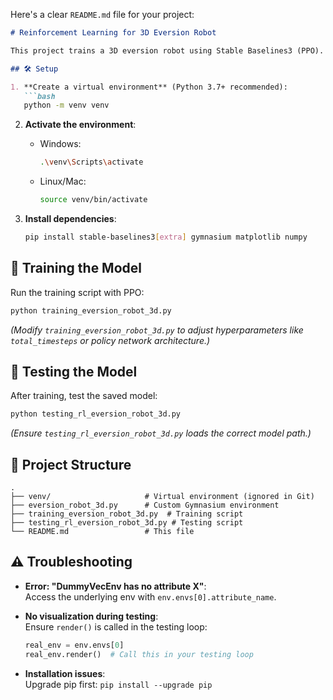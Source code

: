 Here's a clear `README.md` file for your project:

```markdown
# Reinforcement Learning for 3D Eversion Robot

This project trains a 3D eversion robot using Stable Baselines3 (PPO). The environment simulates a soft robot navigating to a target while avoiding obstacles.

## 🛠 Setup

1. **Create a virtual environment** (Python 3.7+ recommended):
   ```bash
   python -m venv venv
   ```

2. **Activate the environment**:
   - Windows:
     ```bash
     .\venv\Scripts\activate
     ```
   - Linux/Mac:
     ```bash
     source venv/bin/activate
     ```

3. **Install dependencies**:
   ```bash
   pip install stable-baselines3[extra] gymnasium matplotlib numpy
   ```

## 🚀 Training the Model

Run the training script with PPO:
```bash
python training_eversion_robot_3d.py
```
*(Modify `training_eversion_robot_3d.py` to adjust hyperparameters like `total_timesteps` or policy network architecture.)*

## 🧪 Testing the Model

After training, test the saved model:
```bash
python testing_rl_eversion_robot_3d.py
```
*(Ensure `testing_rl_eversion_robot_3d.py` loads the correct model path.)*

## 📁 Project Structure
```
.
├── venv/                     # Virtual environment (ignored in Git)
├── eversion_robot_3d.py      # Custom Gymnasium environment
├── training_eversion_robot_3d.py  # Training script
├── testing_rl_eversion_robot_3d.py # Testing script
└── README.md                 # This file
```

## ⚠️ Troubleshooting

- **Error: "DummyVecEnv has no attribute X"**:  
  Access the underlying env with `env.envs[0].attribute_name`.

- **No visualization during testing**:  
  Ensure `render()` is called in the testing loop:
  ```python
  real_env = env.envs[0]
  real_env.render()  # Call this in your testing loop
  ```

- **Installation issues**:  
  Upgrade pip first: `pip install --upgrade pip`
